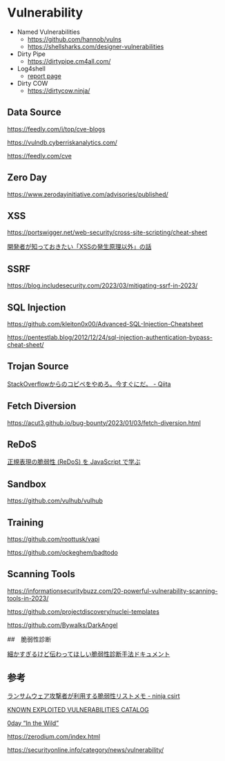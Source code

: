 # Vulnerability

- Named Vulnerabilities
  - https://github.com/hannob/vulns
  - https://shellsharks.com/designer-vulnerabilities
- Dirty Pipe
  - https://dirtypipe.cm4all.com/
- Log4shell
  - [report page](../secreports/log4shell.md)
- Dirty COW
  - https://dirtycow.ninja/

## Data Source

https://feedly.com/i/top/cve-blogs

https://vulndb.cyberriskanalytics.com/

https://feedly.com/cve

## Zero Day

https://www.zerodayinitiative.com/advisories/published/

## XSS

https://portswigger.net/web-security/cross-site-scripting/cheat-sheet

[開発者が知っておきたい「XSSの発生原理以外」の話](https://blog.flatt.tech/entry/xss_risk)

## SSRF

https://blog.includesecurity.com/2023/03/mitigating-ssrf-in-2023/

## SQL Injection

https://github.com/kleiton0x00/Advanced-SQL-Injection-Cheatsheet

https://pentestlab.blog/2012/12/24/sql-injection-authentication-bypass-cheat-sheet/

## Trojan Source

[StackOverflowからのコピペをやめろ。今すぐにだ。 - Qiita](https://qiita.com/rana_kualu/items/3b03961deb003a8a2f1d)

## Fetch Diversion

https://acut3.github.io/bug-bounty/2023/01/03/fetch-diversion.html

## ReDoS

[正規表現の脆弱性 (ReDoS) を JavaScript で学ぶ](http://nmi.jp/2022-02-18-Understanding-ReDoS)

## Sandbox

https://github.com/vulhub/vulhub

## Training

https://github.com/roottusk/vapi

https://github.com/ockeghem/badtodo

## Scanning Tools

https://informationsecuritybuzz.com/20-powerful-vulnerability-scanning-tools-in-2023/

https://github.com/projectdiscovery/nuclei-templates

https://github.com/Bywalks/DarkAngel

##　脆弱性診断

[細かすぎるけど伝わってほしい脆弱性診断手法ドキュメント](https://webapppentestguidelines.github.io/newtechtestdoc/)

## 参考

[ランサムウェア攻撃者が利用する脆弱性リストメモ - ninja csirt](https://csirt.ninja/?p=1883)

[KNOWN EXPLOITED VULNERABILITIES CATALOG](https://www.cisa.gov/known-exploited-vulnerabilities-catalog)

[0day “In the Wild”](https://docs.google.com/spreadsheets/d/1lkNJ0uQwbeC1ZTRrxdtuPLCIl7mlUreoKfSIgajnSyY/edit#gid=1123292625)

https://zerodium.com/index.html

https://securityonline.info/category/news/vulnerability/
